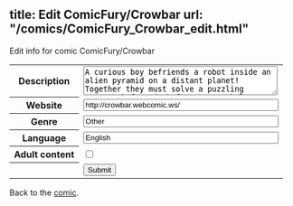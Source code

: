 title: Edit ComicFury/Crowbar
url: "/comics/ComicFury_Crowbar_edit.html"
---
Edit info for comic ComicFury/Crowbar

<form name="comic" action="http://gaepostmail.appspot.com/comic/" method="post">
<table class="comicinfo">
<tr>
<th>Description</th><td><textarea name="description" cols="40" rows="3">A curious boy befriends a robot inside an alien pyramid on a distant planet! Together they must solve a puzzling mystery before dark forces overwhelm them.</textarea></td>
</tr>
<tr>
<th>Website</th><td><input type="text" name="url" value="http://crowbar.webcomic.ws/" size="40"/></td>
</tr>
<tr>
<th>Genre</th><td><input type="text" name="genre" value="Other" size="40"/></td>
</tr>
<tr>
<th>Language</th><td><input type="text" name="language" value="English" size="40"/></td>
</tr>
<tr>
<th>Adult content</th><td><input type="checkbox" name="adult" value="adult" /></td>
</tr>
<tr>
<th></th><td>
<input type="hidden" name="comic" value="ComicFury_Crowbar" />
<input type="submit" name="submit" value="Submit" />
</td>
</tr>
</table>
</form>

Back to the [comic](ComicFury_Crowbar.html).
